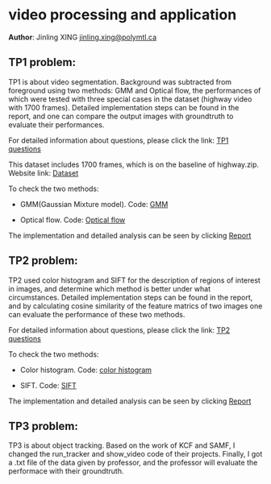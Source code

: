 # video processing and application
**Author**: Jinling XING jinling.xing@polymtl.ca
## TP1 problem:
TP1 is about video segmentation. Background was subtracted from foreground using two methods: GMM and Optical flow, the performances of which were tested with three special cases in the dataset (highway video with 1700 frames). Detailed implementation steps can be found in the report, and one can compare the output images with groundtruth to evaluate their performances.

For detailed information about questions, please click the link: [TP1 questions](https://github.com/jinglingxing/Video-Processing/blob/master/TP1/INF6803_H2018_TP1_EN_v2.pdf)

This dataset includes 1700 frames, which is on the baseline of highway.zip. Website link: [Dataset](http://jacarini.dinf.usherbrooke.ca/dataset2012/)

To check the two methods: 

* GMM(Gaussian Mixture model). Code: [GMM](https://github.com/jinglingxing/Video-Processing/blob/master/TP1/INF6803_TP1_PART1.m)

* Optical flow. Code: [Optical flow](https://github.com/jinglingxing/Video-Processing/blob/master/TP1/INF6803_TP1_PART2.m)

The implementation and detailed analysis can be seen by clicking [Report](https://github.com/jinglingxing/Video-Processing/blob/master/TP1/tp1-inf6803-video.pdf)

## TP2 problem:
TP2 used color histogram and SIFT for the description of regions of interest in images, and determine which method is better under what circumstances. Detailed implementation steps can be found in the report, and by calculating cosine similarity of the feature matrics of two images one can evaluate the performance of these two methods.

For detailed information about questions, please click the link: [TP2 questions](https://github.com/jinglingxing/Video-Processing/blob/master/TP2/INF6803_H2018_TP2_EN_v01.pdf)

To check the two methods: 

* Color histogram. Code: [color histogram](https://github.com/jinglingxing/Video-Processing/blob/master/TP2/tp2part1.m)

* SIFT. Code: [SIFT](https://github.com/jinglingxing/Video-Processing/blob/master/TP2/tp2part2.m)

The implementation and detailed analysis can be seen by clicking [Report](https://github.com/jinglingxing/Video-Processing/blob/master/TP2/tp2-inf6803-video.pdf)

## TP3 problem:
TP3 is about object tracking. Based on the work of KCF and SAMF, I changed the run_tracker and show_video code of their projects. Finally, I got a .txt file of the data given by professor, and the professor will evaluate the performace with their groundtruth. 

